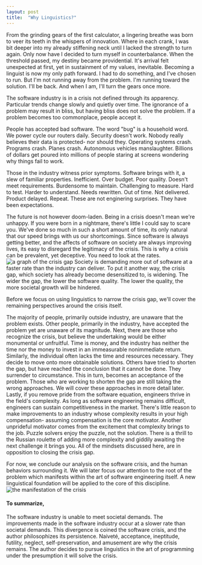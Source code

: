 ```yaml
---
layout: post
title:  "Why Linguistics?"
---
```


From the grinding gears of the first calculator, a lingering breathe was born to veer its teeth in the whispers of innovation.
Where in each crank, I was bit deeper into my already stiffening neck until I lacked the strength to turn again.
Only now have I decided to turn myself in counterbalance.
When the threshold passed, my destiny became providential.
It's arrival felt unexpected at first, yet in sustainment of my values, inevitable.
Becoming a linguist is now my only path forward.
I had to do something, and I've chosen to run.
But I'm not running away from the problem.
I'm running toward the solution.
I'll be back.
And when I am, I'll turn the gears once more.

The software industry is in a crisis not defined through its apparency.
Particular trends change slowly and quietly over time.
The ignorance of a problem may result in bliss, but having bliss does not solve the problem.
If a problem becomes too commonplace, people accept it.

People has accepted bad software.
The word "bug" is a household word.
We power cycle our routers daily.
Security doesn't work. Nobody really believes their data is protected- nor should they.
Operating systems crash.  Programs crash.  Planes crash.  Autonomous vehicles manslaughter.
Billions of dollars get poured into millions of people staring at screens wondering why things fail to work.

Those in the industry witness prior symptoms.
Software brings with it, a slew of familiar properties.
Inefficient.  Over budget.
Poor quality. Doesn't meet requirements.
Burdensome to maintain.  Challenging to measure. Hard to test.  Harder to understand.
Needs rewritten.  Out of time.  Not delivered.  Product delayed.  Repeat.
These are not enginering surprises.
They have been expectations.

The future is not however doom-laden.
Being in a crisis doesn't mean we're unhappy.
If you were born in a nightmare, there's little I could say to scare you.
We've done so much in such a short amount of time, its only natural that our speed brings with us our shortcomings.
Since software is always getting better, and the affects of software on society are always improving lives, its easy to disregard the legitimacy of the crisis.
This is why a crisis can be prevalent, yet deceptive.
You need to look at the rates.
<img src="{{ site.baseurl }}/images/crisis-gap.svg" alt="a graph of the crisis gap">
Society is demanding more out of software at a faster rate than the industry can deliver.
To put it another way, the crisis gap, which society has already become desensitized to, is widening.
The wider the gap, the lower the software quality. The lower the quality, the more societal growth will be hindered.

Before we focus on using linguistics to narrow the crisis gap, we'll cover the remaining perspectives around the crisis itself.

The majority of people, primarily outside industry, are unaware that the problem exists.
Other people, primarily in the industry, have accepted the problem yet are unaware of its magnitude.
Next, there are those who recognize the crisis, but believe the undertaking would be either monumental or unfruitful.
Time is money, and the industry has neither the time nor the money to invest in an immeasurable nonimmediate return.
Similarly, the individual often lacks the time and resources necessary.
They decide to move onto more obtainable solutions.
Others have tried to shorten the gap, but have reached the conclusion that it cannot be done.  They surrender to circumstance.
This in turn, becomes an acceptance of the problem.
Those who are working to shorten the gap are still taking the wrong approaches.
We will cover these approaches in more detail later.
Lastly, if you remove pride from the software equation, engineers thrive in the field's complexity.
As long as software engineering remains difficult, engineers can sustain competitiveness in the market.
There's little reason to make improvements to an industry whose complexity results in your high compensation- assuming compensation is the core motivator.
Another unprideful motivator comes from the excitement that complexity brings to the job.
Puzzle solvers enjoy the puzzle, not the solution.
There is a thrill to the Russian roulette of adding more complexity and giddily awaiting the next challenge it brings you.
All of the mindsets discussed here, are in opposition to closing the crisis gap.

For now, we conclude our analysis on the software crisis, and the human behaviors surrounding it.
We will later focus our attention to the root of the problem which manifests within the art of software engineering itself.
A new linguistical foundation will be applied to the core of this discipline.
<img src="{{ site.baseurl }}/images/crisis-manifest.png" alt="the manifestation of the crisis">

#### To summarize,
The software industry is unable to meet societal demands.
The improvements made in the software industry occur at a slower rate than societal demands.
This divergence is coined the software crisis, and the author philosophizes its persistence.
Naiveté, acceptance, ineptitude, futility, neglect, self-preservation, and amusement are why the crisis remains.
The author decides to pursue linguistics in the art of programming under the presumption it will solve the crisis.
